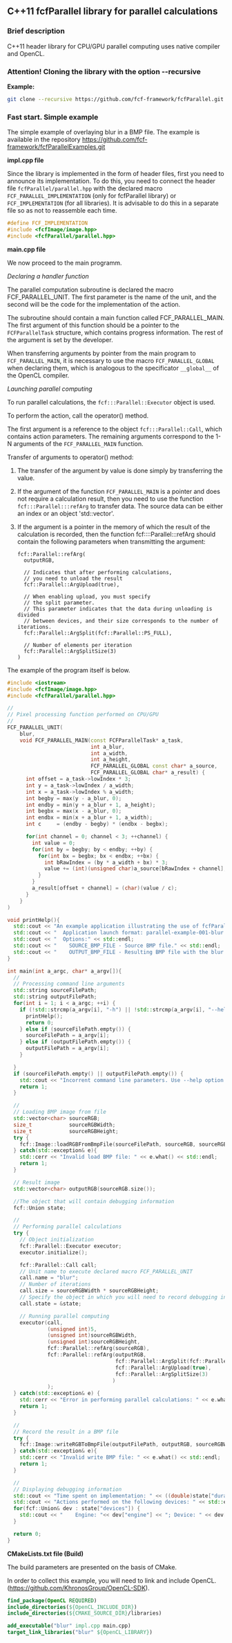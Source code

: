 ## C++11 fcfParallel library for parallel calculations 

<a name="short_description"></a>
### Brief description

C++11 header library for CPU/GPU parallel computing uses native compiler and OpenCL.

### Attention! Cloning the library with the option --recursive

**Example:**

```bash
git clone --recursive https://github.com/fcf-framework/fcfParallel.git
```

### Fast start. Simple example

The simple example of overlaying blur in a BMP file. The example is available in the repository https://github.com/fcf-framework/fcfParallelExamples.git

**impl.cpp file**

Since the library is implemented in the form of header files, first you need to announce its implementation. 
To do this, you need to connect the header file `fcfParallel/parallel.hpp` with the declared macro `FCF_PARALLEL_IMPLEMENTATION` (only for fcfParallel library) or `FCF_IMPLEMENTATION` (for all libraries).
It is advisable to do this in a separate file so as not to reassemble each time.

```c++
#define FCF_IMPLEMENTATION
#include <fcfImage/image.hpp>
#include <fcfParallel/parallel.hpp>
```

**main.cpp file**

We now proceed to the main programm.

*Declaring a handler function*

The parallel computation subroutine is declared the macro FCF_PARALLEL_UNIT. The first parameter is the name of the unit, and the second will be the code for the implementation of the action.

The subroutine should contain a main function called FCF_PARALLEL_MAIN. The first argument of this function should be a pointer to the `FCFParallelTask` structure, which contains progress information. The rest of the argument is set by the developer.

When transferring arguments by pointer from the main program to `FCF_PARALLEL_MAIN`, it is necessary to use the macro `FCF_PARALLEL_GLOBAL` when declaring them, which is analogous to the specificator `__global__` of the OpenCL compiler.

*Launching parallel computing*

To run parallel calculations, the `fcf:::Parallel::Executor` object is used.

To perform the action, call the operator() method.

The first argument is a reference to the object `fcf:::Parallel::Call`, which contains action parameters. The remaining arguments correspond to the 1-N arguments of the `FCF_PARALLEL_MAIN` function.

Transfer of arguments to operator() method:

1. The transfer of the argument by value is done simply by transferring the value.

2. If the argument of the function `FCF_PARALLEL_MAIN` is a pointer and does not require a calculation result, then you need to use the function `fcf:::Parallel:::refArg` to transfer data. The source data can be either an index or an object 'std::vector'.

3. If the argument is a pointer in the memory of which the result of the calculation is recorded, then the function fcf::::Parallel:::refArg should contain the following parameters when transmitting the argument:
	```
	fcf::Parallel::refArg(
	  outputRGB,

	  // Indicates that after performing calculations,
	  // you need to unload the result
	  fcf::Parallel::ArgUpload(true),

	  // When enabling upload, you must specify
	  // the split parameter.
	  // This parameter indicates that the data during unloading is divided
	  // between devices, and their size corresponds to the number of iterations.
	  fcf::Parallel::ArgSplit(fcf::Parallel::PS_FULL),

	  // Number of elements per iteration
	  fcf::Parallel::ArgSplitSize(3)
    )
	```

The example of the program itself is below.

```c++
#include <iostream>
#include <fcfImage/image.hpp>
#include <fcfParallel/parallel.hpp>

//
// Pixel processing function performed on CPU/GPU
//
FCF_PARALLEL_UNIT(
    blur,
    void FCF_PARALLEL_MAIN(const FCFParallelTask* a_task,
                           int a_blur,
                           int a_width,
                           int a_height,
                           FCF_PARALLEL_GLOBAL const char* a_source,
                           FCF_PARALLEL_GLOBAL char* a_result) {
      int offset = a_task->lowIndex * 3;
      int y = a_task->lowIndex / a_width;
      int x = a_task->lowIndex % a_width;
      int begby = max(y - a_blur, 0);
      int endby = min(y + a_blur + 1, a_height);
      int begbx = max(x - a_blur, 0);
      int endbx = min(x + a_blur + 1, a_width);
      int c     = (endby - begby) * (endbx - begbx);

      for(int channel = 0; channel < 3; ++channel) {
        int value = 0;
        for(int by = begby; by < endby; ++by) {
          for(int bx = begbx; bx < endbx; ++bx) {
            int bRawIndex = (by * a_width + bx) * 3;
            value += (int)(unsigned char)a_source[bRawIndex + channel];
          }
        }
        a_result[offset + channel] = (char)(value / c);
      }
    }
)

void printHelp(){
  std::cout << "An example application illustrating the use of fcfParallel" << std::endl;
  std::cout << "  Application launch format: parallel-example-001-blur SOURCE_BMP_FILE OUTPUT_BMP_FILE" << std::endl;
  std::cout << "  Options:" << std::endl;
  std::cout << "    SOURCE_BMP_FILE - Source BMP file." << std::endl;
  std::cout << "    OUTPUT_BMP_FILE - Resulting BMP file with the blur effect applied." << std::endl;
}

int main(int a_argc, char* a_argv[]){
  //
  // Processing command line arguments
  std::string sourceFilePath;
  std::string outputFilePath;
  for(int i = 1; i < a_argc; ++i) {
    if (!std::strcmp(a_argv[i], "-h") || !std::strcmp(a_argv[i], "--help")) {
      printHelp();
      return 0;
    } else if (sourceFilePath.empty()) {
      sourceFilePath = a_argv[i];
    } else if (outputFilePath.empty()) {
      outputFilePath = a_argv[i];
    }

  }
  if (sourceFilePath.empty() || outputFilePath.empty()) {
    std::cout << "Incorrent command line parameters. Use --help option for got help." << std::endl;
    return 1;
  }

  //
  // Loading BMP image from file
  std::vector<char> sourceRGB;
  size_t            sourceRGBWidth;
  size_t            sourceRGBHeight;
  try {
    fcf::Image::loadRGBFromBmpFile(sourceFilePath, sourceRGB, sourceRGBWidth, sourceRGBHeight);
  } catch(std::exception& e){
    std::cerr << "Invalid load BMP file: " << e.what() << std::endl;
    return 1;
  }

  // Result image
  std::vector<char> outputRGB(sourceRGB.size());

  //The object that will contain debugging information
  fcf::Union state;

  //
  // Performing parallel calculations
  try {
    // Object initialization
    fcf::Parallel::Executor executor;
    executor.initialize();

    fcf::Parallel::Call call;
    // Unit name to execute declared macro FCF_PARALLEL_UNIT
    call.name = "blur";
    // Number of iterations
    call.size = sourceRGBWidth * sourceRGBHeight;
    // Specify the object in which you will need to record debugging information
    call.state = &state;

    // Running parallel computing
    executor(call,
             (unsigned int)5,
             (unsigned int)sourceRGBWidth,
             (unsigned int)sourceRGBHeight,
             fcf::Parallel::refArg(sourceRGB),
             fcf::Parallel::refArg(outputRGB,
                                   fcf::Parallel::ArgSplit(fcf::Parallel::PS_FULL),
                                   fcf::Parallel::ArgUpload(true),
                                   fcf::Parallel::ArgSplitSize(3)
                                  )
             );
  } catch(std::exception& e) {
    std::cerr << "Error in performing parallel calculations: " << e.what() << std::endl;
    return 1;
  }

  //
  // Record the result in a BMP file
  try {
    fcf::Image::writeRGBToBmpFile(outputFilePath, outputRGB, sourceRGBWidth, sourceRGBHeight);
  } catch(std::exception& e){
    std::cerr << "Invalid write BMP file: " << e.what() << std::endl;
    return 1;
  }

  //
  // Displaying debugging information
  std::cout << "Time spent on implementation: " << ((double)state["duration"]/(1000*1000*1000)) << " sec" << std::endl;
  std::cout << "Actions performed on the following devices: " << std::endl;
  for(fcf::Union& dev : state["devices"]) {
    std::cout << "    Engine: "<< dev["engine"] << "; Device: " << dev["device"] << std::endl;
  }

  return 0;
}
```

**CMakeLists.txt file (Build)**

The build parameters are presented on the basis of CMake.

In order to collect this example, you will need to link and include OpenCL. (https://github.com/KhronosGroup/OpenCL-SDK).

 ```cmake
find_package(OpenCL REQUIRED)
include_directories(${OpenCL_INCLUDE_DIR})
include_directories(${CMAKE_SOURCE_DIR}/libraries)

add_executable("blur" impl.cpp main.cpp)
target_link_libraries("blur" ${OpenCL_LIBRARY})
 ```
